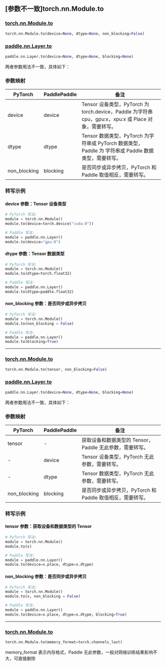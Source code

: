 ## [参数不一致]torch.nn.Module.to

### [torch.nn.Module.to](https://pytorch.org/docs/stable/generated/torch.nn.Module.html#torch.nn.Module.to)

```python
torch.nn.Module.to(device=None, dtype=None, non_blocking=False)
```

### [paddle.nn.Layer.to](https://www.paddlepaddle.org.cn/documentation/docs/zh/api/paddle/nn/Layer_cn.html#to-device-none-dtype-none-blocking-none)

```python
paddle.nn.Layer.to(device=None, dtype=None, blocking=None)
```

两者参数用法不一致，具体如下：

### 参数映射

| PyTorch      | PaddlePaddle | 备注                                                                                                     |
| ------------ | ------------ | -------------------------------------------------------------------------------------------------------- |
| device       | device       | Tensor 设备类型，PyTorch 为 torch.device，Paddle 为字符串 cpu，gpu:x，xpu:x 或 Place 对象，需要转写。                    |
| dtype        | dtype        | Tensor 数据类型，PyTorch 为字符串或 PyTorch 数据类型，Paddle 为 字符串或 Paddle 数据类型，需要转写。 |
| non_blocking | blocking     | 是否同步或异步拷贝，PyTorch 和 Paddle 取值相反，需要转写。                                           |

### 转写示例

#### device 参数：Tensor 设备类型

```python
# PyTorch 写法:
module = torch.nn.Module()
module.to(device=torch.device("cuda:0"))

# Paddle 写法:
module = paddle.nn.Layer()
module.to(device="gpu:0")
```

#### dtype 参数：Tensor 数据类型

```python
# PyTorch 写法:
module = torch.nn.Module()
module.to(dtype=torch.float32)

# Paddle 写法:
module = paddle.nn.Layer()
module.to(dtype=paddle.float32)
```

#### non_blocking 参数：是否同步或异步拷贝

```python
# PyTorch 写法:
module = torch.nn.Module()
module.to(non_blocking = False)

# Paddle 写法:
module = paddle.nn.Layer()
module.to(blocking=True)
```

---

### [torch.nn.Module.to](https://pytorch.org/docs/stable/generated/torch.nn.Module.html#torch.nn.Module.to)

```python
torch.nn.Module.to(tensor, non_blocking=False)
```

### [paddle.nn.Layer.to](https://www.paddlepaddle.org.cn/documentation/docs/zh/api/paddle/nn/Layer_cn.html#to-device-none-dtype-none-blocking-none)

```python
paddle.nn.Layer.to(device=None, dtype=None, blocking=None)
```

两者参数用法不一致，具体如下：

### 参数映射

| PyTorch      | PaddlePaddle | 备注                                                           |
| ------------ | ------------ | -------------------------------------------------------------- |
| tensor       | -            | 获取设备和数据类型的 Tensor，Paddle 无此参数，需要转写。   |
| -            | device       | Tensor 设备类型，PyTorch 无此参数，需要转写。              |
| -            | dtype        | Tensor 数据类型，PyTorch 无此参数，需要转写。              |
| non_blocking | blocking     | 是否同步或异步拷贝，PyTorch 和 Paddle 取值相反，需要转写。 |

### 转写示例

#### tensor 参数：获取设备和数据类型的 Tensor

```python
# PyTorch 写法:
module = torch.nn.Module()
module.to(x)

# Paddle 写法:
module = paddle.nn.Layer()
module.to(device=x.place, dtype=x.dtype)
```

#### non_blocking 参数：是否同步或异步拷贝

```python
# PyTorch 写法:
module = torch.nn.Module()
module.to(x, non_blocking = False)

# Paddle 写法:
module = paddle.nn.Layer()
module.to(device=x.place, dtype=x.dtype, blocking=True)
```

---

### [torch.nn.Module.to](https://pytorch.org/docs/stable/generated/torch.nn.Module.html#torch.nn.Module.to)

```python
torch.nn.Module.to(memory_format=torch.channels_last)
```

memory_format 表示内存格式，Paddle 无此参数，一般对网络训练结果影响不大，可直接删除
